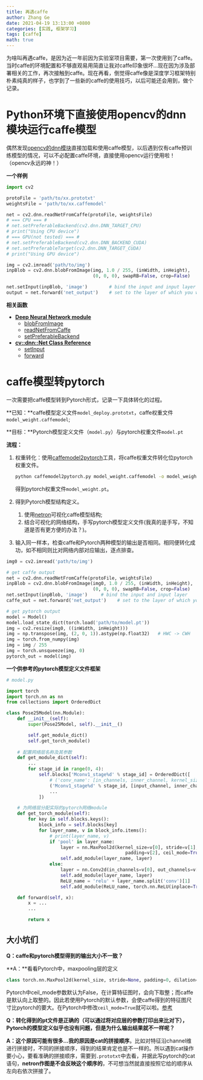 ```yaml
---
title: 再遇caffe
author: Zhang Ge
date: 2021-04-19 13:13:00 +0800
categories: [实践, 框架学习]
tags: [caffe]
math: true
---
```


为啥叫再遇caffe，是因为近一年前因为实验室项目需要，第一次使用到了caffe。当时caffe的环境配置和不够直观易用简直让我对caffe印象很坏...现在因为涉及部署相关的工作，再次接触到caffe。现在再看，倒觉得caffe像是深度学习框架特别朴素纯真的样子，也学到了一些新的caffe的使用技巧，以后可能还会用到，做个记录。

# Python环境下直接使用opencv的dnn模块运行caffe模型

偶然发现[opencv的dnn模块](https://docs.opencv.org/3.4/d6/d0f/group__dnn.html)直接加载和使用caffe模型，以后遇到仅有caffe预训练模型的情况，可以不必配置caffe环境，直接使用opencv运行使用啦！（opencv永远的神！）

**一个样例**

```python
import cv2

protoFile = 'path/to/xx.prototxt'
weightsFile = 'path/to/xx.caffemodel'

net = cv2.dnn.readNetFromCaffe(protoFile, weightsFile)
# === CPU === # 
# net.setPreferableBackend(cv2.dnn.DNN_TARGET_CPU)
# print("Using CPU device")
# === GPU(not tested) === # 
# net.setPreferableBackend(cv2.dnn.DNN_BACKEND_CUDA)
# net.setPreferableTarget(cv2.dnn.DNN_TARGET_CUDA)
# print("Using GPU device")

img = cv2.imread('path/to/img')
inpBlob = cv2.dnn.blobFromImage(img, 1.0 / 255, (inWidth, inHeight),
                                (0, 0, 0), swapRB=False, crop=False)

net.setInput(inpBlob, 'image')        # bind the input and input layer
output = net.forward('net_output')    # set to the layer of which you want the feature
```

**相关函数**

- [**Deep Neural Network module**](https://docs.opencv.org/3.4/d6/d0f/group__dnn.html#ga29f34df9376379a603acd8df581ac8d7)
  - [blobFromImage](https://docs.opencv.org/3.4/d6/d0f/group__dnn.html#ga29f34df9376379a603acd8df581ac8d7)
  - [readNetFromCaffe](https://docs.opencv.org/3.4/d6/d0f/group__dnn.html#ga29d0ea5e52b1d1a6c2681e3f7d68473a)
  - [setPreferableBackend](https://docs.opencv.org/3.4/db/d30/classcv_1_1dnn_1_1Net.html#a7f767df11386d39374db49cd8df8f59e)
- [**cv::dnn::Net Class Reference**](https://docs.opencv.org/3.4/db/d30/classcv_1_1dnn_1_1Net.html)
  - [setInput](https://docs.opencv.org/3.4/db/d30/classcv_1_1dnn_1_1Net.html#a5e74adacffd6aa53d56046581de7fcbd)
  - [forward](https://docs.opencv.org/3.4/db/d30/classcv_1_1dnn_1_1Net.html#a98ed94cb6ef7063d3697259566da310b)

# caffe模型转pytorch

一次需要把caffe模型转到Pytorch形式，记录一下具体转化的过程。

**已知：**caffe模型定义文件`model_deploy.prototxt`，caffe权重文件`model_weight.caffemodel`;

**目标：**Pytorch模型定义文件（`model.py`）与pytorch权重文件`model.pt`

**流程：**

1. 权重转化：使用[caffemodel2pytorch](https://github.com/vadimkantorov/caffemodel2pytorch)工具，将caffe权重文件转化位pytorch权重文件。

   ```sh
   python caffemodel2pytorch.py model_weight.caffemodel -o model_weight.pt
   ```

   得到pytorch权重文件`model_weight.pt`。

2. 得到Pytorch模型结构定义。

   1. 使用[netron](https://netron.app/)可视化caffe模型结构;
   2. 结合可视化的网络结构，手写pytorch模型定义文件(我真的是手写，不知道是否有更方便的办法？)。
   
3. 输入同一样本，检查caffe和Pytorch两种模型的输出是否相同。相同便转化成功，如不相同则比对网络内部对应输出，逐点排查。

```python
img0 = cv2.imread('path/to/img')

# get caffe output
net = cv2.dnn.readNetFromCaffe(protoFile, weightsFile)
inpBlob = cv2.dnn.blobFromImage(img0, 1.0 / 255, (inWidth, inHeight),
                                (0, 0, 0), swapRB=False, crop=False)
net.setInput(inpBlob, 'image')     # bind the input and input layer
caffe_out = net.forward('net_output')    # set to the layer of which you want the feature

# get pytorch output
model = Model()
model.load_state_dict(torch.load('path/to/model.pt'))
img = cv2.resize(img0, ((inWidth, inHeight)))
img = np.transpose(img, (2, 0, 1)).astype(np.float32)   # HWC -> CWH
img = torch.from_numpy(img)
img = img / 255
img = torch.unsqueeze(img, 0)
pytorch_out = model(img)
```

**一个供参考的pytorch模型定义文件框架**

```python
# model.py

import torch
import torch.nn as nn
from collections import OrderedDict

class Pose25Model(nn.Module):
    def __init__(self):
        super(Pose25Model, self).__init__()

        self.get_module_dict()
        self.get_torch_module()
	
    # 配置网络层名称及其参数
    def get_module_dict(self):
		...
        for stage_id in range(0, 4):
            self.blocks['Mconv1_stage%d' % stage_id] = OrderedDict([
                # ('conv_name': [in_channels, inner_channel, kernel_size, stride(default=1), padding(default=0)])
                ('Mconv1_stage%d' % stage_id, [input_channel, inner_channel, 3, 1, 1]),
                ...
            ])

    # 为网络层分配实际的pytorch网络module
    def get_torch_module(self):
        for key in self.blocks.keys():
            block_info = self.blocks[key]
            for layer_name, v in block_info.items():
                # print(layer_name, v)
                if 'pool' in layer_name:
                    layer = nn.MaxPool2d(kernel_size=v[0], stride=v[1],
                                            padding=v[2], ceil_mode=True)
                    self.add_module(layer_name, layer)
                else:
                    layer = nn.Conv2d(in_channels=v[0], out_channels=v[1], kernel_size=v[2], stride=v[3], padding=v[4])
                    self.add_module(layer_name, layer)
                    ReLU_name = 'relu' + layer_name.split('conv')[1]
                    self.add_module(ReLU_name, torch.nn.ReLU(inplace=True))             

    def forward(self, x):
        x = ...
        ...

        return x
```

## 大小坑们

**Q：caffe和pytorch模型得到的输出大小不一致？**

**A：**看看Pytorch中，maxpooling层的定义

```python
class torch.nn.MaxPool2d(kernel_size, stride=None, padding=0, dilation=1, return_indices=False, ceil_mode=False)
```

Pytorch中ceil_mode参数默认为False，在计算特征图时，会向下取整；而caffe是默认向上取整的。因此若使用Pytorch的默认参数，会使caffe得到的特征图尺寸比pytorch的要大。在Pytorch中修改`ceil_mode=True`就可以啦。[参考](https://www.zhihu.com/question/67209417/answer/900965921)

**Q：转化得到的pt文件是正确的（可以通过将对应层的参数打印出来比对下），Pytorch的模型定义似乎也没有问题，但是为什么输出结果就不一样呢？**

**A：**这个原因可能有很多...我的原因是**cat的拼接顺序**。比如对特征沿channel维进行拼接时，不同的拼接顺序，得到的结果肯定也是不一样的。所以遇到cat操作要小心，要看准确的拼接顺序，需要到`.prototxt`中去看，并据此写pytorch的cat语句，**netron作图是不会反映这个顺序的**，不可想当然就直接按照它给的顺序从左向右依次拼接了。

